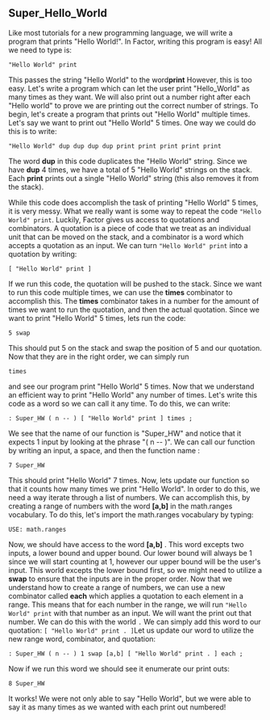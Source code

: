 ## Super_Hello_World
Like most tutorials for a new programming language, we will write a program that prints "Hello World!".  In Factor, writing this program is easy! All we need to type is:

`"Hello World" print`

This passes the string "Hello World" to the word**print**  However, this is too easy.  Let's write a program which can let the user print "Hello_World" as many times as they want.  We will also print out a number right after each "Hello world" to prove we are printing out the correct number of strings.  To begin, let's create a program that prints out "Hello World" multiple times.  Let's say we want to print out "Hello World" 5 times.  One way we could do this is to write:

`"Hello World" dup dup dup dup print print print print print`

The word **dup** in this code duplicates the "Hello World" string.  Since we have **dup** 4 times, we have a total of 5 "Hello World" strings on the stack. Each **print** prints out a single "Hello World" string (this also removes it from the stack).

While this code does accomplish the task of printing "Hello World" 5 times, it is very messy.  What we really want is some way to repeat the code `"Hello World" print`.  Luckily, Factor gives us access to quotations and combinators.  A quotation is a piece of code that we treat as an individual unit that can be moved on the stack, and a combinator is a word which accepts a quotation as an input.  We can turn `"Hello World" print` into a quotation by writing:

`[ "Hello World" print ]`

If we run this code, the quotation will be pushed to the stack.  Since we want to run this code multiple times, we can use the **times** combinator to accomplish this.  The **times** combinator takes in a number for the amount of times we want to run the quotation, and then the actual quotation.  Since we want to print "Hello World" 5 times, lets run the code:

`5 swap`

This should put 5 on the stack and swap the position of 5 and our quotation.  Now that they are in the right order, we can simply run

`times`

and see our program print "Hello World" 5 times.  Now that we understand an efficient way to print "Hello World" any number of times. Let's write this code as a word so we can call it any time.  To do this, we can write:

`: Super_HW ( n -- ) [ "Hello World" print ] times ;`

We see that the name of our function is "Super_HW" and notice that it expects 1 input by looking at the phrase "( n -- )".  We can call our function by writing an input, a space, and then the function name :

`7 Super_HW`

This should print "Hello World" 7 times.  Now, lets update our function so that it counts how many times we print "Hello World".  In order to do this, we need a way iterate through a list of numbers.  We can accomplish this, by creating a range of numbers with the word **[a,b]** in the math.ranges vocabulary.  To do this, let's import the math.ranges vocabulary by typing:

`USE: math.ranges`

Now, we should have access to the word **[a,b]** .  This word excepts two inputs, a lower bound and upper bound.  Our lower bound will always be 1 since we will start counting at 1, however our upper bound will be the user's input.  This world excepts the lower bound first, so we might need to utilize a **swap** to ensure that the inputs are in the proper order.  Now that we understand how to create a range of numbers, we can use a new combinator called **each** which applies a quotation to each element in a range.  This means that for each number in the range, we will run `"Hello World" print` with that number as an input.  We will want the print out that number.  We can do this with the world `.` We can simply add this word to our quotation:
`[ "Hello World" print . ]`Let us update our word to utilize the new range word, combinator, and quotation:

`: Super_HW ( n -- ) 1 swap [a,b] [ "Hello World" print . ] each ;`

Now if we run this word we should see it enumerate our print outs:

`8 Super_HW`

It works!  We were not only able to say "Hello World", but we were able to say it as many times as we wanted with each print out numbered!
